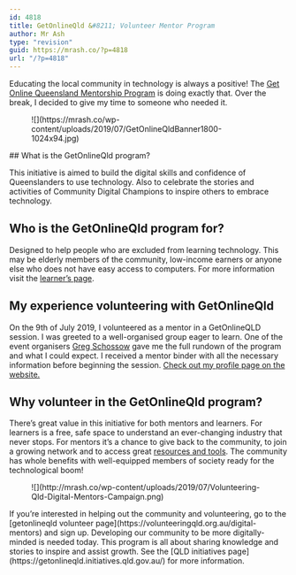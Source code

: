 ```yaml
---
id: 4818
title: GetOnlineQld &#8211; Volunteer Mentor Program
author: Mr Ash
type: "revision"
guid: https://mrash.co/?p=4818
url: "/?p=4818"
---
```


Educating the local community in technology is always a positive! The [Get Online Queensland Mentorship Program](https://getonlineqld.initiatives.qld.gov.au/getonlineqld-home) is doing exactly that. Over the break, I decided to give my time to someone who needed it.

<figure class="wp-block-image">![](https://mrash.co/wp-content/uploads/2019/07/GetOnlineQldBanner1800-1024x94.jpg)</figure>##  What is the GetOnlineQld program? 

This initiative is aimed to build the digital skills and confidence of Queenslanders to use technology. Also to celebrate the stories and activities of Community Digital Champions to inspire others to embrace technology.

## Who is the GetOnlineQld program for?

Designed to help people who are excluded from learning technology. This may be elderly members of the community, low-income earners or anyone else who does not have easy access to computers. For more information visit the [learner’s page](https://getonlineqld.initiatives.qld.gov.au/getonlineqld-learners).

## My experience volunteering with GetOnlineQld

On the 9th of July 2019, I volunteered as a mentor in a GetOnlineQLD session. I was greeted to a well-organised group eager to learn. One of the event organisers [Greg Schossow](https://www.linkedin.com/in/gregschossow) gave me the full rundown of the program and what I could expect. I received a mentor binder with all the necessary information before beginning the session. [Check out my profile page on the website.](https://getonlineqld.initiatives.qld.gov.au/getonlineqld-mentors/stories/it-teacher-business-owner-ashley-ball)

## Why volunteer in the GetOnlineQld program?

There’s great value in this initiative for both mentors and learners. For learners is a free, safe space to understand an ever-changing industry that never stops. For mentors it’s a chance to give back to the community, to join a growing network and to access great [resources and tools](https://getonlineqld.initiatives.qld.gov.au/getonlineqld-resources). The community has whole benefits with well-equipped members of society ready for the technological boom!

<div class="wp-block-image"><figure class="aligncenter">![](http://mrash.co/wp-content/uploads/2019/07/Volunteering-Qld-Digital-Mentors-Campaign.png)</figure></div>If you’re interested in helping out the community and volunteering, go to the [getonlineqld volunteer page](https://volunteeringqld.org.au/digital-mentors) and sign up. Developing our community to be more digitally-minded is needed today. This program is all about sharing knowledge and stories to inspire and assist growth. See the [QLD initiatives page](https://getonlineqld.initiatives.qld.gov.au/) for more information.